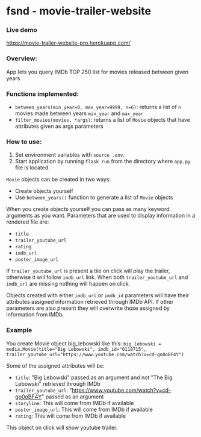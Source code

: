 # fsnd - movie-trailer-website

### Live demo

https://movie-trailer-website-pro.herokuapp.com/

### Overview:
App lets you query IMDb TOP 250 list for movies released between given years.

### Functions implemented:
* `between_years(min_year=0, max_year=9999, n=6)`: returns a list of `n` movies made between years `min_year` and `max_year`
* `filter_movies(movies, *args)`: returns a list of `Movie` objects that have attributes given as args parameters

### How to use:
1. Set environment variables with `source .env`.
2. Start application by running `flask run` from the directory where `app.py` file is located.

`Movie` objects can be created in two ways:
* Create objects yourself
* Use `between_years()` function to generate a list of `Movie` objects

When you create objects yourself you can pass as many keyword arguments as you want.
Parameters that are used to display information in a rendered file are:
* `title`
* `trailer_youtube_url`
* `rating`
* `imdb_url`
* `poster_image_url`

If `trailer_youtube_url` is present a tile on click will play the trailer, otherwise it will follow `imdb_url` link.
When both `trailer_youtube_url` and `imdb_url` are missing nothing will happen on click.

Objects created with either `imdb_url` or `imdb_id` parameters will have their attributes assigned
information retrieved through IMDb API.
If other parameters are also present they will overwrite those assigned by information from IMDb.

### Example

You create Movie object big_lebowski like this:
`big_lebowski = media.Movie(title="Big Lebowski", imdb_id="0118715", 
                            trailer_youtube_url="https://www.youtube.com/watch?v=cd-go0oBF4Y")`

Some of the assigned attributes will be:
* `title`: "Big Lebowski" passed as an argument and not "The Big Lebowski" retrieved through IMDb
* `trailer_youtube_url`: "https://www.youtube.com/watch?v=cd-go0oBF4Y" passed as an argument
* `storyline`: This will come from IMDb if available
* `poster_image_url`: This will come from IMDb if available
* `rating`: This will come from IMDb if available

This object on click will show youtube trailer.
